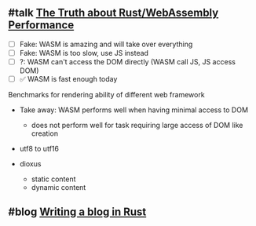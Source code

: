 ## #talk [The Truth about Rust/WebAssembly Performance](https://www.youtube.com/watch?v=4KtotxNAwME)

- [ ] Fake: WASM is amazing and will take over everything
- [ ] Fake: WASM is too slow, use JS instead
- [ ] ?: WASM  can't access the DOM directly (WASM call JS, JS access DOM)
- [ ] ✅ WASM is fast enough today

Benchmarks for rendering ability of different web framework
- Take away: WASM performs well when having minimal access to DOM
  - does not perform well for task requiring large access of DOM like creation

- utf8 to utf16

- dioxus
  - static content
  - dynamic content


## #blog [Writing a blog in Rust](https://itehax.com/blog/writing-a-blog-in-rust)



